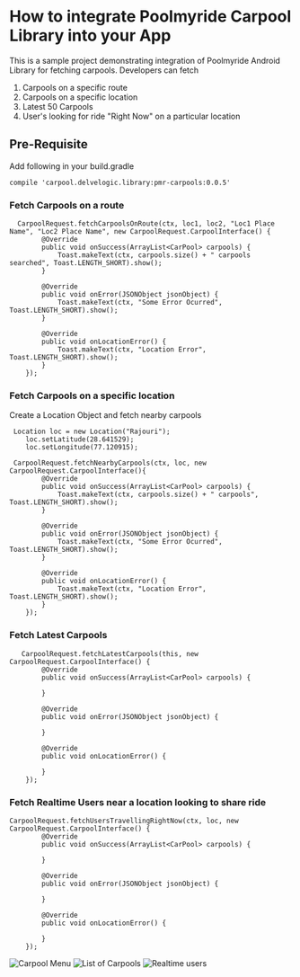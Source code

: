 # How to integrate Poolmyride Carpool Library into your App

This is a sample project demonstrating integration of Poolmyride Android Library for fetching carpools. 
Developers can fetch 

1. Carpools on a specific route
1. Carpools on a specific location
1. Latest 50 Carpools
1. User's looking for ride "Right Now" on a particular location 

## Pre-Requisite
Add following in your build.gradle

    compile 'carpool.delvelogic.library:pmr-carpools:0.0.5'

### Fetch Carpools on a route

      CarpoolRequest.fetchCarpoolsOnRoute(ctx, loc1, loc2, "Loc1 Place Name", "Loc2 Place Name", new CarpoolRequest.CarpoolInterface() {
            @Override
            public void onSuccess(ArrayList<CarPool> carpools) {
                Toast.makeText(ctx, carpools.size() + " carpools searched", Toast.LENGTH_SHORT).show();
            }

            @Override
            public void onError(JSONObject jsonObject) {
                Toast.makeText(ctx, "Some Error Ocurred", Toast.LENGTH_SHORT).show();
            }

            @Override
            public void onLocationError() {
                Toast.makeText(ctx, "Location Error", Toast.LENGTH_SHORT).show();
            }
        });



### Fetch Carpools on a specific location

Create a Location Object and fetch nearby carpools

     Location loc = new Location("Rajouri");
        loc.setLatitude(28.641529);
        loc.setLongitude(77.120915);

     CarpoolRequest.fetchNearbyCarpools(ctx, loc, new CarpoolRequest.CarpoolInterface(){
            @Override
            public void onSuccess(ArrayList<CarPool> carpools) {
                Toast.makeText(ctx, carpools.size() + " carpools", Toast.LENGTH_SHORT).show();
            }

            @Override
            public void onError(JSONObject jsonObject) {
                Toast.makeText(ctx, "Some Error Ocurred", Toast.LENGTH_SHORT).show();
            }

            @Override
            public void onLocationError() {
                Toast.makeText(ctx, "Location Error", Toast.LENGTH_SHORT).show();
            }
        });

### Fetch Latest Carpools 

       CarpoolRequest.fetchLatestCarpools(this, new CarpoolRequest.CarpoolInterface() {
            @Override
            public void onSuccess(ArrayList<CarPool> carpools) {

            }

            @Override
            public void onError(JSONObject jsonObject) {

            }

            @Override
            public void onLocationError() {

            }
        });

### Fetch Realtime Users near a location looking to share ride 


    CarpoolRequest.fetchUsersTravellingRightNow(ctx, loc, new CarpoolRequest.CarpoolInterface() {
            @Override
            public void onSuccess(ArrayList<CarPool> carpools) {
                
            }

            @Override
            public void onError(JSONObject jsonObject) {

            }

            @Override
            public void onLocationError() {

            }
        });


![Carpool Menu](http://s8.postimg.org/7b0tv1md1/menu.jpg)
![List of Carpools](http://s21.postimg.org/t1envo5mv/carpools.jpg)
![Realtime users](http://s12.postimg.org/9d4cejr6l/realtime.jpg)
